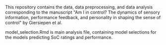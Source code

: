 This repository contains the data, data preprocessing, and data analysis corresponding to the manuscript "Am I in control? The dynamics of sensory information, performance feedback, and personality in shaping the sense of control" by Giersiepen et al.

model_selection.Rmd is main analysis file, containing model selections for the models predicting SoC ratings and performance.
